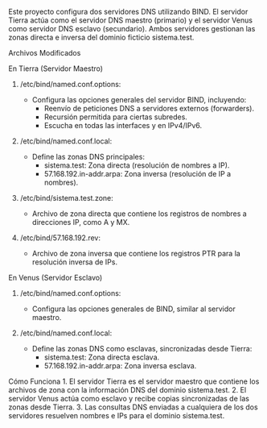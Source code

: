 Este proyecto configura dos servidores DNS utilizando BIND. El servidor Tierra actúa como el servidor DNS maestro (primario) y el servidor Venus como servidor DNS esclavo (secundario). Ambos servidores gestionan las zonas directa e inversa del dominio ficticio sistema.test.

Archivos Modificados

En Tierra (Servidor Maestro)

1. /etc/bind/named.conf.options:

   - Configura las opciones generales del servidor BIND, incluyendo:
       - Reenvío de peticiones DNS a servidores externos (forwarders).
       - Recursión permitida para ciertas subredes.
       - Escucha en todas las interfaces y en IPv4/IPv6.

2. /etc/bind/named.conf.local:

    - Define las zonas DNS principales:
        - sistema.test: Zona directa (resolución de nombres a IP).
        - 57.168.192.in-addr.arpa: Zona inversa (resolución de IP a nombres).

3. /etc/bind/sistema.test.zone:

    - Archivo de zona directa que contiene los registros de nombres a direcciones IP, como A y MX.

4. /etc/bind/57.168.192.rev:

    - Archivo de zona inversa que contiene los registros PTR para la resolución inversa de IPs.


En Venus (Servidor Esclavo)

1. /etc/bind/named.conf.options:

    - Configura las opciones generales de BIND, similar al servidor maestro.
2. /etc/bind/named.conf.local:

   - Define las zonas DNS como esclavas, sincronizadas desde Tierra:
       - sistema.test: Zona directa esclava.
       - 57.168.192.in-addr.arpa: Zona inversa esclava.

Cómo Funciona
    1. El servidor Tierra es el servidor maestro que contiene los archivos de zona con la información DNS del dominio sistema.test.
    2. El servidor Venus actúa como esclavo y recibe copias sincronizadas de las zonas desde Tierra.
    3. Las consultas DNS enviadas a cualquiera de los dos servidores resuelven nombres e IPs para el dominio sistema.test. 
